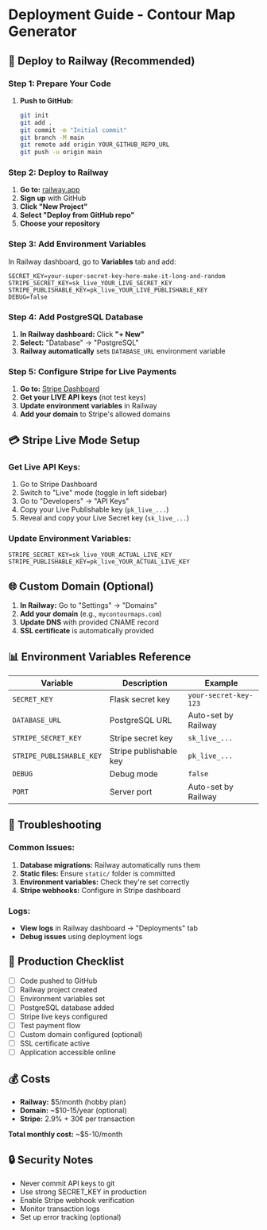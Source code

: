 # Deployment Guide - Contour Map Generator

## 🚀 Deploy to Railway (Recommended)

### Step 1: Prepare Your Code
1. **Push to GitHub:**
   ```bash
   git init
   git add .
   git commit -m "Initial commit"
   git branch -M main
   git remote add origin YOUR_GITHUB_REPO_URL
   git push -u origin main
   ```

### Step 2: Deploy to Railway
1. **Go to:** [railway.app](https://railway.app)
2. **Sign up** with GitHub
3. **Click "New Project"**
4. **Select "Deploy from GitHub repo"**
5. **Choose your repository**

### Step 3: Add Environment Variables
In Railway dashboard, go to **Variables** tab and add:

```
SECRET_KEY=your-super-secret-key-here-make-it-long-and-random
STRIPE_SECRET_KEY=sk_live_YOUR_LIVE_SECRET_KEY
STRIPE_PUBLISHABLE_KEY=pk_live_YOUR_LIVE_PUBLISHABLE_KEY
DEBUG=false
```

### Step 4: Add PostgreSQL Database
1. **In Railway dashboard:** Click **"+ New"**
2. **Select:** "Database" → "PostgreSQL" 
3. **Railway automatically** sets `DATABASE_URL` environment variable

### Step 5: Configure Stripe for Live Payments
1. **Go to:** [Stripe Dashboard](https://dashboard.stripe.com)
2. **Get your LIVE API keys** (not test keys)
3. **Update environment variables** in Railway
4. **Add your domain** to Stripe's allowed domains

## 💳 Stripe Live Mode Setup

### Get Live API Keys:
1. Go to Stripe Dashboard
2. Switch to "Live" mode (toggle in left sidebar)
3. Go to "Developers" → "API Keys"
4. Copy your Live Publishable key (`pk_live_...`)
5. Reveal and copy your Live Secret key (`sk_live_...`)

### Update Environment Variables:
```
STRIPE_SECRET_KEY=sk_live_YOUR_ACTUAL_LIVE_KEY
STRIPE_PUBLISHABLE_KEY=pk_live_YOUR_ACTUAL_LIVE_KEY
```

## 🌐 Custom Domain (Optional)

1. **In Railway:** Go to "Settings" → "Domains"
2. **Add your domain** (e.g., `mycontourmaps.com`)
3. **Update DNS** with provided CNAME record
4. **SSL certificate** is automatically provided

## 📊 Environment Variables Reference

| Variable | Description | Example |
|----------|-------------|---------|
| `SECRET_KEY` | Flask secret key | `your-secret-key-123` |
| `DATABASE_URL` | PostgreSQL URL | Auto-set by Railway |
| `STRIPE_SECRET_KEY` | Stripe secret key | `sk_live_...` |
| `STRIPE_PUBLISHABLE_KEY` | Stripe publishable key | `pk_live_...` |
| `DEBUG` | Debug mode | `false` |
| `PORT` | Server port | Auto-set by Railway |

## 🔧 Troubleshooting

### Common Issues:
1. **Database migrations:** Railway automatically runs them
2. **Static files:** Ensure `static/` folder is committed
3. **Environment variables:** Check they're set correctly
4. **Stripe webhooks:** Configure in Stripe dashboard

### Logs:
- **View logs** in Railway dashboard → "Deployments" tab
- **Debug issues** using deployment logs

## 🎯 Production Checklist

- [ ] Code pushed to GitHub
- [ ] Railway project created
- [ ] Environment variables set
- [ ] PostgreSQL database added
- [ ] Stripe live keys configured
- [ ] Test payment flow
- [ ] Custom domain configured (optional)
- [ ] SSL certificate active
- [ ] Application accessible online

## 💰 Costs

- **Railway:** $5/month (hobby plan)
- **Domain:** ~$10-15/year (optional)
- **Stripe:** 2.9% + 30¢ per transaction

**Total monthly cost:** ~$5-10/month

## 🔒 Security Notes

- Never commit API keys to git
- Use strong SECRET_KEY in production
- Enable Stripe webhook verification
- Monitor transaction logs
- Set up error tracking (optional)
